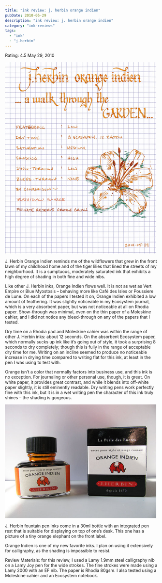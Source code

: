 ```yaml
---
title: "ink review: j. herbin orange indien"
pubDate: 2010-05-29
description: "ink review: j. herbin orange indien"
category: "ink-reviews"
tags:
  - "ink"
  - "j-herbin"
---
```


Rating: 4.5
May 29, 2010

![](j-herbin-orange-1.jpg)

J. Herbin Orange Indien reminds me of the wildflowers that grew in the front lawn of my childhood home and of the tiger lilies that lined the streets of my neighborhood. It is a sumptuous, moderately saturated ink that exhibits a high degree of shading in both fine and wide nibs.

Like other J. Herbin inks, Orange Indien flows well. It is not as wet as Vert Empire or Blue Myostosis – behaving more like Café des Isles or Poussiere de Lune. On each of the papers I tested it on, Orange Indien exhibited a low amount of feathering. It was slightly noticeable in my Ecosystem journal, which is a very absorbent paper, but was not noticeable at all on Rhodia paper. Show-through was minimal, even on the thin paper of a Moleskine cahier, and I did not notice any bleed-through on any of the papers that I tested.

Dry time on a Rhodia pad and Moleskine cahier was within the range of other J. Herbin inks: about 12 seconds. On the absorbent Ecosystem paper, which normally sucks up ink like it’s going out of style, it took a surprising 8 seconds to dry completely; though this is fully in the range of acceptable dry time for me. Writing on an incline seemed to produce no noticeable increase in drying time compared to writing flat for this ink, at least in the pen I was using to test with.

Orange isn’t a color that normally factors into business use, and this ink is no exception. For journaling or other personal use, though, it is great. On white paper, it provides great contrast, and while it blends into off-white paper slightly, it is still eminently readable. Dry writing pens work perfectly fine with this ink, but it is in a wet writing pen the character of this ink truly shines – the shading is gorgeous.

![](j-herbin-orange-2.jpg)

J. Herbin fountain pen inks come in a 30ml bottle with an integrated pen rest that is suitable for displaying on top of one’s desk. This one has a picture of a tiny orange elephant on the front label.

Orange Indien is one of my new favorite inks. I plan on using it extensively for calligraphy, as the shading is impossible to resist.

Review Materials: for this review, I used a Lamy 1.9mm steel calligraphy nib on a Lamy Joy pen for the wide strokes. The fine strokes were made using a Lamy 2000 with an EF nib. The paper is Rhodia 80gsm. I also tested using a Moleskine cahier and an Ecosystem notebook.
